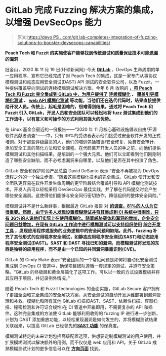 # GitLab 完成 Fuzzing 解决方案的集成，以增强 DevSecOps 能力

> 原文:[https://devo PS . com/git lab-completes-integration-of-fuzzing-solutions-to-booster-devsecops-capabilities/](https://devops.com/gitlab-completes-integration-of-fuzzing-solutions-to-bolster-devsecops-capabilities/)

**Peach Tech 和 Fuzzit 的实施使客户能够找到传统测试和质量保证技术可能遗漏的漏洞**

旧金山，2020 年 11 月 19 日(环球新闻网)-今天 [**GitLab**](https://www.globenewswire.com/Tracker?data=fTIEG77OS0bzs8TtV3Y3mEhw7plZcz_X5Gl_XdNiqlU87WNCL6MxEAngXVuIDoj-D9h7rMe-LOGVV3S8yPSrxw==) ，DevOps 生命周期的单一应用程序，宣布它已经完成了对 Peach Tech 的集成，这是一家专门从事协议模糊测试和动态应用安全测试(DAST) API 测试的安全软件公司，以及 Fuzzit，一种提供覆盖导向测试的连续模糊测试解决方案。今年 6 月 收购的 [**，将 Peach Tech 和 Fuzzit 完全集成到 GitLab 中，为用户提供了**](https://www.globenewswire.com/Tracker?data=UmSgROz8cz3uXYldm3TvrD8sjKxhx7ikLTp4oadDFdGEn-5fUh5amDJVyvx7gNJ5m-wdDBRxYcwbfS4iGHYvW6e00ih7hXNFJW4FXd75GNMKqt24NJIekFRhZcV9lwaW_YEMOXK6qwhD1uToYfNiPTK6v8uhTzfk0LT1l4WjKn05Ux9Bsow_GhEW5GWahoME_Zl8r5Xu8jOxoH8mMI3YCw==) **[**连续模糊化**](https://www.globenewswire.com/Tracker?data=lLGVGqXluLv6rHph510UFNN4F4Jc5CIHwpiat9KxOjo5hKxEPCncXlHRfSB_ilkm-WShyhVxja84Qan1Ec7sTx4nq7dD1eBrEvqtswsYlmWjrnPmVGUEU-zqtSjuYZKg95wK5IT491wUtHTx84l8mj5SynQJdgIAzxR0eLzCIPRbQR6RYThFBBsdV0ri0vdhGWRUtxwfZL6pwkE5xxL7iq-37hawWFj1PjaZNorabHI=) 、 [**覆盖引导模糊化测试**](https://www.globenewswire.com/Tracker?data=YOGGToFvgb9s5FmwBHnXV6fLxLHtujZcOhl-Gc3xWyjK1iq2efKFNF0f4RotukbTd2412SPwl3HNuhRKKvgVqdI4uDKirHVTcPkMq7zsFgA7qyxNnWQlB_1u53Iwq1caGHyDjPopiir2NMxZIAleCpYpqwABBtsBgOlcKo-kMhs=) 、 [**web API 模糊化测试**](https://www.globenewswire.com/Tracker?data=SLHxVEN3a_onveWqgXGo4VESGZNO_se2eb5QW3-T-J6V9bD77dfHcSaW4T0tDfYlxiF9S73NQVqEQ76D_12RJyh8kwxzCCpVAAXN4uwcf2xkcRQlvvz3rY-FJZMNXPfUY-0HObBfj4sKC1Gxz9lzPQ==) 等功能，当他们还在迭代代码时，结果直接提供给开发人员。传统上，起毛是困难的，很难得到结果。通过将 Peach Tech 和 Fuzzit 引入 GitLab，开发人员和安全团队可以轻松地将 fuzz 测试集成到他们的工作流中，以有意义和可操作的方式利用其强大的优势。**

在 Linux 基金会最近的一份报告——“2020 年 11 月核心基础设施倡议自由/开源软件贡献者调查”——中，只有 39%的受访者表示他们接受过安全软件开发的正式培训。对于那些评级最高的人，他们的培训包括错误/安全修复、免费安全审计、添加安全工具的简化方法和安全课程。在代码离开开发人员的手之前，向他们提供模糊测试和其他扫描结果，是培训的一个强大元素。他们可以立即看到他们刚刚制造了哪些安全缺陷，而不必考虑漏洞来自哪里，以及他们是否在其中扮演了角色。

GitLab 安全和保护阶段产品总监 David DeSanto 表示:“安全不再被视为 DevOps 流程之外的一个独立步骤。“随着这些模糊化技术的完全集成，GitLab 使开发和安全团队更容易在软件开发生命周期的更早阶段结合覆盖引导和 API 模糊化测试技术。开发人员可以轻松采用 DevSecOps 最佳实践，并了解在代码提交时会产生哪些安全漏洞。这使得他们能够与安全同行密切协作，降低组织的整体安全风险。”

模糊测试并不是什么新鲜事，根据最近 GitLab 报告 对 [**的调查，81%的人认为它很重要。然而，由于许多人发现设置模糊测试并将其集成到 CI 系统中很困难，只有 36%的人说他们实际上在使用模糊化。随着威胁载体和漏洞的增加，企业安全问题日益增加，在现有 GitLab 工作流中进行模糊测试可以支持组织使用**](https://www.globenewswire.com/Tracker?data=MBDNlFxIsi62omRwe909GULeDd_ws4MH_v2r_3I3r4jlFT6xYGKun9gGbjkvaG2rcouE_ER-aqrtO_-4s4HdGSCmoQ4xP5ejp9MGyF3DtJUaSj_-mGkDwL7X6u7wr8cluZN4GFzqUaApgphTPr2wp8Poc5Vr7LHbWnWlfqSWCzpjANRCe2QUxT49Z_QO23JS) **[**综合开发工具**](https://www.globenewswire.com/Tracker?data=ZqcrGgEYXllxQZHSmLIDph9BmOg1AGJLkRlXmMfo-_3scsmqI9KvTds1Y8ib6qUBa_JL39ZtGYLsORK0NnWUPpMZiwdZhRpVI1U40i6SSri8nujHHIFtXmciSoYZy2Eo) ，发现应用程序或服务的业务逻辑中的安全问题和缺陷。此外，fuzzing 补充了其他形式的应用程序安全测试，如静态应用程序安全测试(SAST)和动态应用程序安全测试(DAST)。SAST 和 DAST 寻找已知的漏洞，而模糊测试将发现的东西是独特的应用程序，而不是由一个已知的共同漏洞暴露识别(CVE)。**

GitLab 的 Cindy Blake 表示:“安全团队的一个常见问题是如何将自动化安全测试集成到 DevOps CI 管道中，确保项目团队遵循一套规定的测试，并遵守安全策略。“GitLab 的终极层和黄金层简化了这项工作。可以以一致的方式设置模板并将其应用于项目，并记录例外情况。”

随着 Peach Tech 和 Fuzzit technologies 的全面实施，GitLab Secure 客户拥有了更加全面和完全集成的安全解决方案，从安全测试的自动开发运维部署到漏洞管理和补救。模糊化和所有其他 GitLab 扫描(DAST、SAST、依赖性扫描、容器扫描、秘密检测和许可证合规性)在 CI 管道中开箱即用，不需要复杂的 API 和插件。这种完全集成的方法使 GitLab 能够利用收购的 fuzzing IP 进行进一步创新，计划为 DAST 添加重放功能，以轻松重现漏洞是如何发生的，并将模糊测试结果关联起来，以提高 GitLab 已经领先的[**SAST 功能**](https://www.globenewswire.com/Tracker?data=-7xrWzQmmKNE51QtlZzlvPmifFyzWOqjqa9tWSFaFUI1zFVBCuZyDpPyEZRDf4-NM75uvJXSjVylo2i1ZY-2y-AsVQzRXHUsnS1EfqLHGn62UodCYJFE-xZZik-rclinufY_GRfz0bGwJVT_t-PCPV0OCY1Mfd5_TRHuLUGfuk8=) 的保真度。

模糊测试特定的未来计划包括高级配置选项，供想要定制模糊测试的用户使用，并扩展模糊测试以解决额外的用例，而不仅仅是 web 应用和 API。关于 GitLab 成熟模糊测试计划的更多信息可以在 [**方向页面**](https://www.globenewswire.com/Tracker?data=xqwZV6b4WbpNrhNXlMA8ndn916HFM8DdaHFS1kpploXHFux_iLIRiw-hXwqm1OKqVn9RjUJaz1d2MeaNSpkdjDoTE2CUSGJEW7AKya0VVT3bp8lk4Sne7j7nMWGpTByE9HJKn_iUk7p39zzGhddjsw==) 找到。